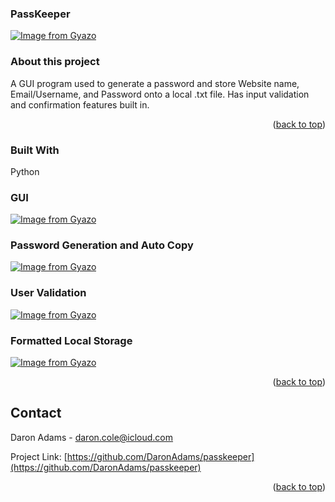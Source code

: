 <div id="top"></div>

### PassKeeper
[![Image from Gyazo](https://i.gyazo.com/24bb394c361be5c328310fff18453dfa.gif)](https://gyazo.com/24bb394c361be5c328310fff18453dfa)

<!-- ABOUT THE PROJECT -->
### About this project
A GUI program used to generate a password and store Website name, Email/Username, and Password onto a local .txt file. Has input validation and confirmation features built in.


<!--- Demo -->


<p align="right">(<a href="#top">back to top</a>)</p>



### Built With
Python

### GUI
[![Image from Gyazo](https://i.gyazo.com/69ba1c355bce1408334e10380e195e4f.png)](https://gyazo.com/69ba1c355bce1408334e10380e195e4f)

### Password Generation and Auto Copy
[![Image from Gyazo](https://i.gyazo.com/4d7337cb46a71ddebcbceddefe551dd3.png)](https://gyazo.com/4d7337cb46a71ddebcbceddefe551dd3)

### User Validation
[![Image from Gyazo](https://i.gyazo.com/e56ffe7d75c3cac2fcb77e80c61c4278.png)](https://gyazo.com/e56ffe7d75c3cac2fcb77e80c61c4278)

### Formatted Local Storage
[![Image from Gyazo](https://i.gyazo.com/f828d297bbc32b8f600e39acae3d97d2.png)](https://gyazo.com/f828d297bbc32b8f600e39acae3d97d2)

<p align="right">(<a href="#top">back to top</a>)</p>






<!-- CONTACT -->
## Contact

Daron Adams - daron.cole@icloud.com

Project Link: [https://github.com/DaronAdams/passkeeper](https://github.com/DaronAdams/passkeeper)

<p align="right">(<a href="#top">back to top</a>)</p>

